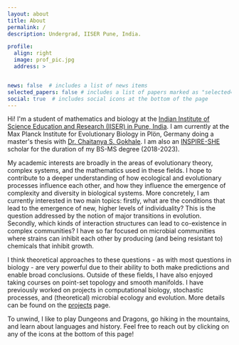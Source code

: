 ```yaml
---
layout: about
title: About
permalink: /
description: Undergrad, IISER Pune, India.

profile:
  align: right
  image: prof_pic.jpg
  address: > 


news: false  # includes a list of news items
selected_papers: false # includes a list of papers marked as "selected={true}"
social: true  # includes social icons at the bottom of the page
---
```


Hi! I'm a student of mathematics and biology at the [Indian Institute of Science Education and Research (IISER) in Pune, India](https://www.iiserpune.ac.in/). I am currently at the Max Planck Institute for Evolutionary Biology in Plön, Germany doing a master's thesis with [Dr. Chaitanya S. Gokhale](http://gokhalechaitanya.github.io/). I am also an [INSPIRE-SHE](https://online-inspire.gov.in/Account/INSPIREProgramme) scholar for the duration of my BS-MS degree (2018-2023). 

My academic interests are broadly in the areas of evolutionary theory, complex systems, and the mathematics used in these fields. I hope to contribute to a deeper understanding of how ecological and evolutionary processes influence each other, and how they influence the emergence of complexity and diversity in biological systems. More concretely, I am currently interested in two main topics: firstly, what are the conditions that lead to the emergence of new, higher levels of individuality? This is the question addressed by the notion of major transitions in evolution. Secondly, which kinds of interaction structures can lead to co-existence in complex communities? I have so far focused on microbial communities where strains can inhibit each other by producing (and being resistant to) chemicals that inhibit growth. 

I think theoretical approaches to these questions - as with most questions in biology - are very powerful due to their ability to both make predictions and enable broad conclusions. Outside of these fields, I have also enjoyed taking courses on point-set topology and smooth manifolds. I have previously worked on projects in computational biology, stochastic processes, and (theoretical) microbial ecology and evolution. More details can be found on the [projects](https://gauravathreya.github.io/projects/) page. 

To unwind, I like to play Dungeons and Dragons, go hiking in the mountains, and learn about languages and history. Feel free to reach out by clicking on any of the icons at the bottom of this page! 

